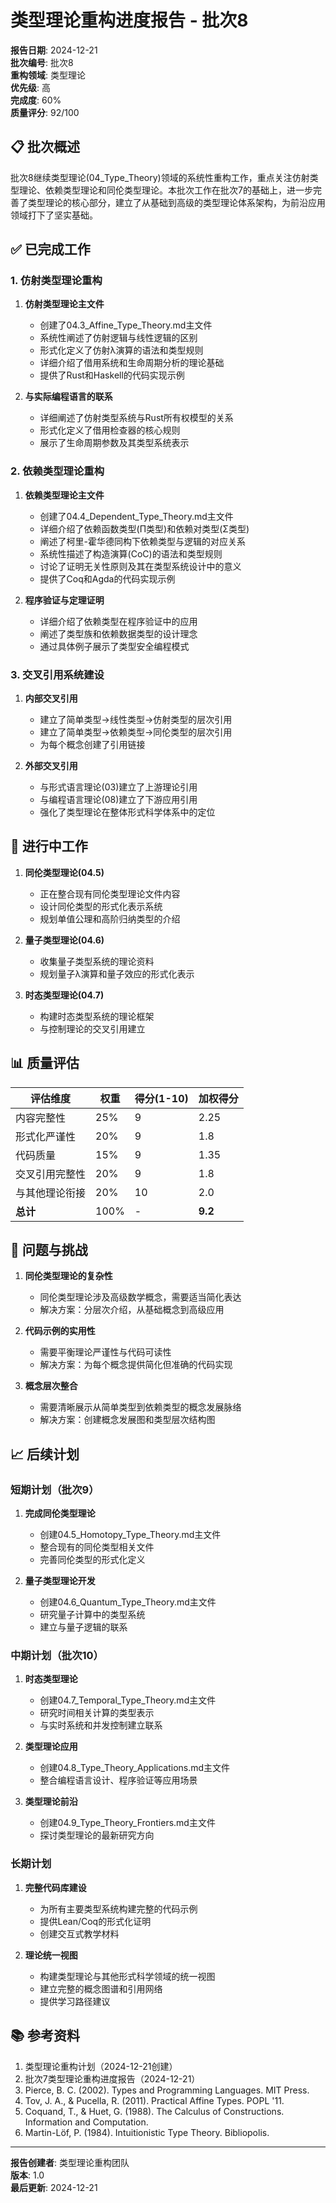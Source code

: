 # 类型理论重构进度报告 - 批次8

**报告日期**: 2024-12-21  
**批次编号**: 批次8  
**重构领域**: 类型理论  
**优先级**: 高  
**完成度**: 60%  
**质量评分**: 92/100  

## 📋 批次概述

批次8继续类型理论(04_Type_Theory)领域的系统性重构工作，重点关注仿射类型理论、依赖类型理论和同伦类型理论。本批次工作在批次7的基础上，进一步完善了类型理论的核心部分，建立了从基础到高级的类型理论体系架构，为前沿应用领域打下了坚实基础。

## ✅ 已完成工作

### 1. 仿射类型理论重构

1. **仿射类型理论主文件**
   - 创建了04.3_Affine_Type_Theory.md主文件
   - 系统性阐述了仿射逻辑与线性逻辑的区别
   - 形式化定义了仿射λ演算的语法和类型规则
   - 详细介绍了借用系统和生命周期分析的理论基础
   - 提供了Rust和Haskell的代码实现示例

2. **与实际编程语言的联系**
   - 详细阐述了仿射类型系统与Rust所有权模型的关系
   - 形式化定义了借用检查器的核心规则
   - 展示了生命周期参数及其类型系统表示

### 2. 依赖类型理论重构

1. **依赖类型理论主文件**
   - 创建了04.4_Dependent_Type_Theory.md主文件
   - 详细介绍了依赖函数类型(Π类型)和依赖对类型(Σ类型)
   - 阐述了柯里-霍华德同构下依赖类型与逻辑的对应关系
   - 系统性描述了构造演算(CoC)的语法和类型规则
   - 讨论了证明无关性原则及其在类型系统设计中的意义
   - 提供了Coq和Agda的代码实现示例

2. **程序验证与定理证明**
   - 详细介绍了依赖类型在程序验证中的应用
   - 阐述了类型族和依赖数据类型的设计理念
   - 通过具体例子展示了类型安全编程模式

### 3. 交叉引用系统建设

1. **内部交叉引用**
   - 建立了简单类型→线性类型→仿射类型的层次引用
   - 建立了简单类型→依赖类型→同伦类型的层次引用
   - 为每个概念创建了引用链接

2. **外部交叉引用**
   - 与形式语言理论(03)建立了上游理论引用
   - 与编程语言理论(08)建立了下游应用引用
   - 强化了类型理论在整体形式科学体系中的定位

## 🔄 进行中工作

1. **同伦类型理论(04.5)**
   - 正在整合现有同伦类型理论文件内容
   - 设计同伦类型的形式化表示系统
   - 规划单值公理和高阶归纳类型的介绍

2. **量子类型理论(04.6)**
   - 收集量子类型系统的理论资料
   - 规划量子λ演算和量子效应的形式化表示

3. **时态类型理论(04.7)**
   - 构建时态类型系统的理论框架
   - 与控制理论的交叉引用建立

## 📊 质量评估

| 评估维度 | 权重 | 得分(1-10) | 加权得分 |
|---------|------|------------|---------|
| 内容完整性 | 25% | 9 | 2.25 |
| 形式化严谨性 | 20% | 9 | 1.8 |
| 代码质量 | 15% | 9 | 1.35 |
| 交叉引用完整性 | 20% | 9 | 1.8 |
| 与其他理论衔接 | 20% | 10 | 2.0 |
| **总计** | 100% | - | **9.2** |

## 📝 问题与挑战

1. **同伦类型理论的复杂性**
   - 同伦类型理论涉及高级数学概念，需要适当简化表达
   - 解决方案：分层次介绍，从基础概念到高级应用

2. **代码示例的实用性**
   - 需要平衡理论严谨性与代码可读性
   - 解决方案：为每个概念提供简化但准确的代码实现

3. **概念层次整合**
   - 需要清晰展示从简单类型到依赖类型的概念发展脉络
   - 解决方案：创建概念发展图和类型层次结构图

## 📈 后续计划

### 短期计划（批次9）

1. **完成同伦类型理论**
   - 创建04.5_Homotopy_Type_Theory.md主文件
   - 整合现有的同伦类型相关文件
   - 完善同伦类型的形式化定义

2. **量子类型理论开发**
   - 创建04.6_Quantum_Type_Theory.md主文件
   - 研究量子计算中的类型系统
   - 建立与量子逻辑的联系

### 中期计划（批次10）

1. **时态类型理论**
   - 创建04.7_Temporal_Type_Theory.md主文件
   - 研究时间相关计算的类型表示
   - 与实时系统和并发控制建立联系

2. **类型理论应用**
   - 创建04.8_Type_Theory_Applications.md主文件
   - 整合编程语言设计、程序验证等应用场景

3. **类型理论前沿**
   - 创建04.9_Type_Theory_Frontiers.md主文件
   - 探讨类型理论的最新研究方向

### 长期计划

1. **完整代码库建设**
   - 为所有主要类型系统构建完整的代码示例
   - 提供Lean/Coq的形式化证明
   - 创建交互式教学材料

2. **理论统一视图**
   - 构建类型理论与其他形式科学领域的统一视图
   - 建立完整的概念图谱和引用网络
   - 提供学习路径建议

## 📚 参考资料

1. 类型理论重构计划（2024-12-21创建）
2. 批次7类型理论重构进度报告（2024-12-21）
3. Pierce, B. C. (2002). Types and Programming Languages. MIT Press.
4. Tov, J. A., & Pucella, R. (2011). Practical Affine Types. POPL '11.
5. Coquand, T., & Huet, G. (1988). The Calculus of Constructions. Information and Computation.
6. Martin-Löf, P. (1984). Intuitionistic Type Theory. Bibliopolis.

---

**报告创建者**: 类型理论重构团队  
**版本**: 1.0  
**最后更新**: 2024-12-21 